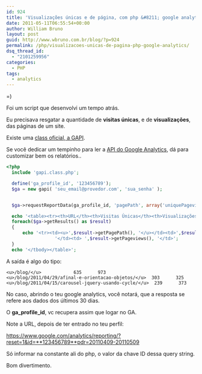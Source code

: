 ```yaml
---
id: 924
title: 'Visualizações únicas e de página, com php &#8211; google analytics'
date: 2011-05-11T06:55:54+00:00
author: William Bruno
layout: post
guid: http://www.wbruno.com.br/blog/?p=924
permalink: /php/visualizacoes-unicas-de-pagina-php-google-analytics/
dsq_thread_id:
  - "2101259956"
categories:
  - PHP
tags:
  - analytics
---
```

=)

Foi um script que desenvolvi um tempo atrás.
  
Eu precisava resgatar a quantidade de **visitas únicas**, e de **visualizações**, das páginas de um site.
  
<!--more-->

Existe uma <a href="http://code.google.com/p/gapi-google-analytics-php-interface/" target="_blank">class oficial, a GAPI</a>.
  
Se você dedicar um tempinho para ler a <a href="http://code.google.com/intl/pt-BR/apis/analytics/docs/gdata/gdataReferenceDimensionsMetrics.html" target="_blank">API do Google Analytics</a>, dá para customizar bem os relatórios..

``` php
<?php
  include 'gapi.class.php';

  define('ga_profile_id', '123456789');
  $ga = new gapi( 'seu_email@provedor.com', 'sua_senha' );


  $ga->requestReportData(ga_profile_id, 'pagePath', array('uniquePageviews','pageviews'),'-uniquePageviews', null, null, null, null, 300);

  echo '<table><tr><th>URL</th><th>Visitas Únicas</th><th>Visualizações</th></tr><tbody>';
  foreach($ga->getResults() as $result)
  {
      echo '<tr><td><u>',$result->getPagePath(), '</u></td><td>',$result->getUniquePageviews(),
                  '</td><td> ',$result->getPageviews(), '</td>';
  }
  echo '</tbody></table>';
```

A saída é algo do tipo:

```URL            Visitas Únicas  Visualizações
<u>/blog/</u>            635      973
<u>/blog/2011/04/29/afinal-e-orientacao-objetos/</u>  303      325
<u>/blog/2011/04/15/carousel-jquery-usando-cycle/</u>  239      373
```

No caso, abrindo o teu google analytics, você notará, que a resposta se refere aos dados dos últimos 30 dias.
  
O **ga\_profile\_id**, vc recupera assim que logar no GA.

Note a URL, depois de ter entrado no teu perfil:
  
<u>https://www.google.com/analytics/reporting/?reset=1&id=**123456789**pdr=20110409-20110509</u>

Só informar na constante ali do php, o valor da chave ID dessa query string.
  
Bom divertimento.